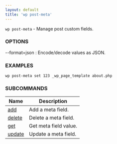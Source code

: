 ```yaml
---
layout: default
title: 'wp post-meta'
---
```


`wp post-meta` - Manage post custom fields.

### OPTIONS

--format=json
: Encode/decode values as JSON.

### EXAMPLES

    wp post-meta set 123 _wp_page_template about.php

### SUBCOMMANDS

<table>
	<thead>
	<tr>
		<th>Name</th>
		<th>Description</th>
	</tr>
	</thead>
	<tbody>
		<tr>
			<td><a href="/commands/post-meta/add">add</a></td>
			<td>Add a meta field.</td>
		</tr>
		<tr>
			<td><a href="/commands/post-meta/delete">delete</a></td>
			<td>Delete a meta field.</td>
		</tr>
		<tr>
			<td><a href="/commands/post-meta/get">get</a></td>
			<td>Get meta field value.</td>
		</tr>
		<tr>
			<td><a href="/commands/post-meta/update">update</a></td>
			<td>Update a meta field.</td>
		</tr>
	</tbody>
</table>
